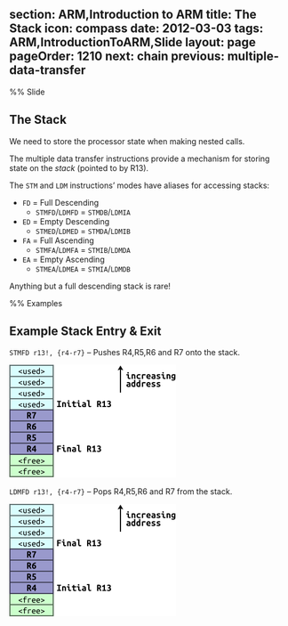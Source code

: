 section: ARM,Introduction to ARM
title: The Stack
icon: compass
date: 2012-03-03
tags: ARM,IntroductionToARM,Slide
layout: page
pageOrder: 1210
next: chain
previous: multiple-data-transfer
----

%% Slide
  
## The Stack

We need to store the processor state when making nested calls.

The multiple data transfer instructions provide a mechanism for storing state on the *stack* (pointed to by R13).

The `STM` and `LDM` instructions’ modes have aliases for accessing stacks:

* `FD` = Full Descending
  * `STMFD`/`LDMFD` = `STMDB`/`LDMIA`
* `ED` = Empty Descending
  * `STMED`/`LDMED` = `STMDA`/`LDMIB`
* `FA` =  Full Ascending
  * `STMFA`/`LDMFA` = `STMIB`/`LDMDA`
* `EA` =  Empty Ascending
  * `STMEA`/`LDMEA` = `STMIA`/`LDMDB`

Anything but a full descending stack is rare!
  
%% Examples
  
## Example Stack Entry & Exit

`STMFD r13!, {r4-r7}` – Pushes R4,R5,R6 and R7 onto the stack.

<img alt="Diagram showing STMFD operation." src="img/dia/stmfd.png" srcset="img/dia/stmfd@2x.png 2x, img/dia/stmfd@3x.png 3x">

`LDMFD r13!, {r4-r7}` – Pops R4,R5,R6 and R7 from the stack.

<img alt="Diagram showing LDMFD operation." src="img/dia/ldmfd.png" srcset="img/dia/ldmfd@2x.png 2x, img/dia/ldmfd@3x.png 3x">
